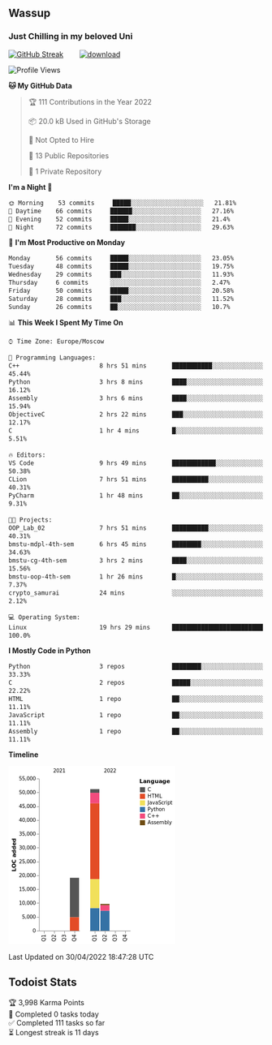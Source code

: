 ## Wassup 
### Just Chilling in my beloved Uni 

<!--
-->

[![GitHub Streak](http://github-readme-streak-stats.herokuapp.com?user=archeoss&theme=shades-of-purple&hide_border=true&date_format=j%20M%5B%20Y%5D)](https://git.io/streak-stats)&nbsp;&nbsp;&nbsp;&nbsp;&nbsp;&nbsp;&nbsp;&nbsp;[![download](https://user-images.githubusercontent.com/68448737/147796309-d8b65b1d-4dde-40d9-b03a-2b42aaa6cd43.jpeg)
](https://bmstu.ru/)

<!--START_SECTION:waka-->
![Profile Views](http://img.shields.io/badge/Profile%20Views-2-blue)

**🐱 My GitHub Data** 

> 🏆 111 Contributions in the Year 2022
 > 
> 📦 20.0 kB Used in GitHub's Storage 
 > 
> 🚫 Not Opted to Hire
 > 
> 📜 13 Public Repositories 
 > 
> 🔑 1 Private Repository 
 > 
**I'm a Night 🦉** 

```text
🌞 Morning    53 commits     █████░░░░░░░░░░░░░░░░░░░░   21.81% 
🌆 Daytime    66 commits     ██████░░░░░░░░░░░░░░░░░░░   27.16% 
🌃 Evening    52 commits     █████░░░░░░░░░░░░░░░░░░░░   21.4% 
🌙 Night      72 commits     ███████░░░░░░░░░░░░░░░░░░   29.63%

```
📅 **I'm Most Productive on Monday** 

```text
Monday       56 commits     █████░░░░░░░░░░░░░░░░░░░░   23.05% 
Tuesday      48 commits     █████░░░░░░░░░░░░░░░░░░░░   19.75% 
Wednesday    29 commits     ███░░░░░░░░░░░░░░░░░░░░░░   11.93% 
Thursday     6 commits      ░░░░░░░░░░░░░░░░░░░░░░░░░   2.47% 
Friday       50 commits     █████░░░░░░░░░░░░░░░░░░░░   20.58% 
Saturday     28 commits     ███░░░░░░░░░░░░░░░░░░░░░░   11.52% 
Sunday       26 commits     ██░░░░░░░░░░░░░░░░░░░░░░░   10.7%

```


📊 **This Week I Spent My Time On** 

```text
⌚︎ Time Zone: Europe/Moscow

💬 Programming Languages: 
C++                      8 hrs 51 mins       ███████████░░░░░░░░░░░░░░   45.44% 
Python                   3 hrs 8 mins        ████░░░░░░░░░░░░░░░░░░░░░   16.12% 
Assembly                 3 hrs 6 mins        ████░░░░░░░░░░░░░░░░░░░░░   15.94% 
ObjectiveC               2 hrs 22 mins       ███░░░░░░░░░░░░░░░░░░░░░░   12.17% 
C                        1 hr 4 mins         █░░░░░░░░░░░░░░░░░░░░░░░░   5.51%

🔥 Editors: 
VS Code                  9 hrs 49 mins       ████████████░░░░░░░░░░░░░   50.38% 
CLion                    7 hrs 51 mins       ██████████░░░░░░░░░░░░░░░   40.31% 
PyCharm                  1 hr 48 mins        ██░░░░░░░░░░░░░░░░░░░░░░░   9.31%

🐱‍💻 Projects: 
OOP_Lab_02               7 hrs 51 mins       ██████████░░░░░░░░░░░░░░░   40.31% 
bmstu-mdpl-4th-sem       6 hrs 45 mins       ████████░░░░░░░░░░░░░░░░░   34.63% 
bmstu-cg-4th-sem         3 hrs 2 mins        ████░░░░░░░░░░░░░░░░░░░░░   15.56% 
bmstu-oop-4th-sem        1 hr 26 mins        █░░░░░░░░░░░░░░░░░░░░░░░░   7.37% 
crypto_samurai           24 mins             ░░░░░░░░░░░░░░░░░░░░░░░░░   2.12%

💻 Operating System: 
Linux                    19 hrs 29 mins      █████████████████████████   100.0%

```

**I Mostly Code in Python** 

```text
Python                   3 repos             ████████░░░░░░░░░░░░░░░░░   33.33% 
C                        2 repos             █████░░░░░░░░░░░░░░░░░░░░   22.22% 
HTML                     1 repo              ██░░░░░░░░░░░░░░░░░░░░░░░   11.11% 
JavaScript               1 repo              ██░░░░░░░░░░░░░░░░░░░░░░░   11.11% 
Assembly                 1 repo              ██░░░░░░░░░░░░░░░░░░░░░░░   11.11%

```


**Timeline**

![Chart not found](https://raw.githubusercontent.com/archeoss/archeoss/master/charts/bar_graph.png) 


 Last Updated on 30/04/2022 18:47:28 UTC
<!--END_SECTION:waka-->

## Todoist Stats

<!-- TODO-IST:START -->
🏆  3,998 Karma Points           
🌸  Completed 0 tasks today           
✅  Completed 111 tasks so far           
⏳  Longest streak is 11 days
<!-- TODO-IST:END -->
